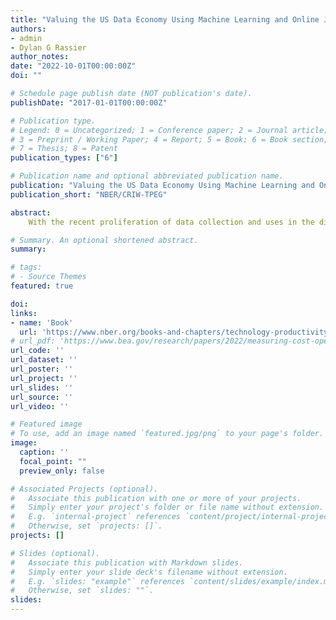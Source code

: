```yaml
---
title: "Valuing the US Data Economy Using Machine Learning and Online Job Postings"
authors:
- admin
- Dylan G Rassier
author_notes:
date: "2022-10-01T00:00:00Z"
doi: ""

# Schedule page publish date (NOT publication's date).
publishDate: "2017-01-01T00:00:00Z"

# Publication type.
# Legend: 0 = Uncategorized; 1 = Conference paper; 2 = Journal article;
# 3 = Preprint / Working Paper; 4 = Report; 5 = Book; 6 = Book section;
# 7 = Thesis; 8 = Patent
publication_types: ["6"]

# Publication name and optional abbreviated publication name.
publication: "Valuing the US Data Economy Using Machine Learning and Online Job Postings"
publication_short: "NBER/CRIW-TPEG"

abstract: 
    With the recent proliferation of data collection and uses in the digital economy, the understanding and statistical treatment of data stocks and flows is of interest among compilers and users of national economic accounts. In this paper, we measure the value of own-account data stocks and flows for the US business sector by summing the production costs of data-related activities implicit in occupations. Our method augments the traditional sum-of-costs methodology for measuring other own-account intellectual property products in national economic accounts by proxying occupation-level time-use factors using a machine learning model and the text of online job advertisements (Blackburn 2021). In our experimental estimates, we find that annual current-dollar investment in own-account data assets for the US business sector grew from $84 billion in 2002 to $186 billion in 2021, with an average annual growth rate of 4.2 percent. Cumulative current-dollar investment for the period 2002–2021 was $2.6 trillion. In addition to annual current-dollar investment, we present historical-cost net stocks, real growth rates, and effects on value-added by industrial sector.

# Summary. An optional shortened abstract.
summary: 

# tags:
# - Source Themes
featured: true

doi: 
links:
- name: 'Book'
  url: 'https://www.nber.org/books-and-chapters/technology-productivity-and-economic-growth'
# url_pdf: 'https://www.bea.gov/research/papers/2022/measuring-cost-open-source-software-innovation-github'
url_code: ''
url_dataset: ''
url_poster: ''
url_project: ''
url_slides: ''
url_source: ''
url_video: ''

# Featured image
# To use, add an image named `featured.jpg/png` to your page's folder. 
image:
  caption: ''
  focal_point: ""
  preview_only: false

# Associated Projects (optional).
#   Associate this publication with one or more of your projects.
#   Simply enter your project's folder or file name without extension.
#   E.g. `internal-project` references `content/project/internal-project/index.md`.
#   Otherwise, set `projects: []`.
projects: []

# Slides (optional).
#   Associate this publication with Markdown slides.
#   Simply enter your slide deck's filename without extension.
#   E.g. `slides: "example"` references `content/slides/example/index.md`.
#   Otherwise, set `slides: ""`.
slides:
---
```

<!-- 
{{% callout note %}}
Click the *Cite* button above to demo the feature to enable visitors to import publication metadata into their reference management software.
{{% /callout %}}

{{% callout note %}}
Create your slides in Markdown - click the *Slides* button to check out the example.
{{% /callout %}}

Supplementary notes can be added here, including [code, math, and images](https://wowchemy.com/docs/writing-markdown-latex/). -->
